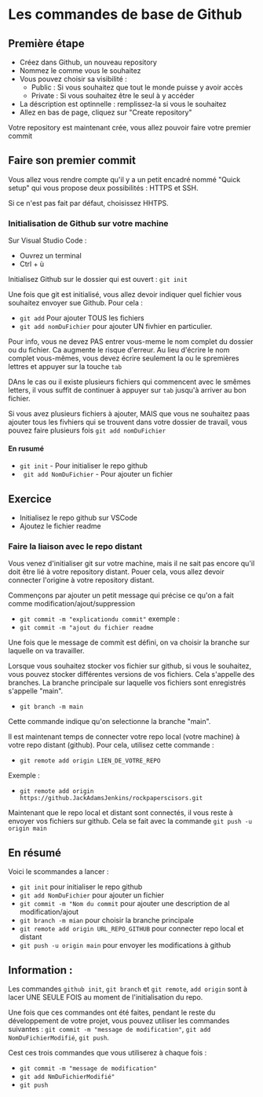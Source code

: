 # Les commandes de base de Github

## Première étape

* Créez dans Github, un nouveau repository
* Nommez le comme vous le souhaitez
* Vous pouvez choisir sa visibilité :
    * Public : Si vous souhaitez que tout le monde puisse y avoir accès
    * Private : Si vous souhaitez être le seul à y accéder
* La déscription est optinnelle : remplissez-la si vous le souhaitez
* Allez en bas de page, cliquez sur "Create repository"

Votre repository est maintenant crée, vous allez pouvoir faire votre premier commit

## Faire son premier commit

Vous allez vous rendre compte qu'il y a un petit encadré nommé "Quick setup" qui vous propose deux possibilités : HTTPS et SSH.

Si ce n'est pas fait par défaut, choisissez HHTPS.

### Initialisation de Github sur votre machine

Sur Visual Studio Code : 
* Ouvrez un terminal
 * Ctrl + ù

Initialisez Github sur le dossier qui est ouvert : ``git init``
 
Une fois que git est initialisé, vous allez devoir indiquer quel fichier vous souhaitez envoyer sue Github. Pour cela : 
* ``git add`` Pour ajouter TOUS les fichiers
* ``git add nomDuFichier`` pour ajouter UN fivhier en particulier.

Pour info, vous ne devez PAS entrer vous-meme le nom complet du dossier ou du fichier. Ca augmente le risque d'erreur. Au lieu d'écrire le nom complet vous-mêmes, vous devez écrire seulement la ou le spremières lettres et appuyer sur la touche ``tab``

DAns le cas ou il existe plusieurs fichiers qui commencent avec le smêmes letters, il vous suffit de continuer à appuyer sur ``tab`` jusqu'à arriver au bon fichier.

Si vous avez plusieurs fichiers à ajouter, MAIS que vous ne souhaitez paas ajouter tous les fivhiers qui se trouvent dans votre dossier de travail, vous pouvez faire plusieurs fois ``git add nomDuFichier``

#### En rusumé

* ``git init`` - Pour initialiser le repo github
* `` git add NomDuFichier`` - Pour ajouter un fichier

## Exercice
* Initialisez le repo github sur VSCode
* Ajoutez le fichier readme

### Faire la liaison avec le repo distant
Vous venez d'initialiser git sur votre machine, mais il ne sait pas encore qu'il doit être lié à votre repository distant.
Pouer cela, vous allez devoir connecter l'origine à votre repository distant.

Commençons par ajouter un petit message qui précise ce qu'on a fait comme modification/ajout/suppression

* ``git commit -m "explicationdu commit"``
exemple : 
* ``git commit -m "ajout du fichier readme``

Une fois que le message de commit est défini, on va choisir la branche sur laquelle on va travailler.

Lorsque vous souhaitez stocker vos fichier sur github, si vous le souhaitez, vous pouvez stocker différentes versions de vos fichiers. Cela s'appelle des branches.
La branche principale sur laquelle vos fichiers sont enregistrés s'appelle "main".

* ``git branch -m main``

Cette commande indique qu'on selectionne la branche "main".

Il est maintenant temps de connecter votre repo local (votre machine) à votre repo distant (github). Pour cela, utilisez cette commande : 
* ``git remote add origin LIEN_DE_VOTRE_REPO``

Exemple : 
* ``git remote add origin https://github.JackAdamsJenkins/rockpaperscisors.git``

Maintenant que le repo local et distant sont connectés, il vous reste à envoyer vos fichiers sur github. Cela se fait avec la commande ``git push -u origin main``

## En résumé
Voici le scommandes a lancer :
* ``git init`` pour initialiser le repo github
* ``git add NomDuFichier`` pour ajouter un fichier
* ``git commit -m "Nom du commit`` pour ajouter une description de al modification/ajout
* ``git branch -m mian`` pour choisir la branche principale
* ``git remote add origin URL_REPO_GITHUB`` pour connecter repo local et distant
* ``git push -u origin main`` pour envoyer les modifications à github

## Information :
Les commandes ``github init``, ``git branch`` et ``git remote``, ``add origin`` sont à lacer UNE SEULE FOIS au moment de l'initialisation du repo.

Une fois que ces commandes ont été faites, pendant  le reste du développement de votre projet, vous pouvez utiliser les commandes suivantes : ``git commit -m "message de modification"``, ``git add NomDuFichierModifié``, ``git push``.

Cest ces trois commandes que vous utiliserez à chaque fois :
* ``git commit -m "message de modification"``
* ``git add NmDuFichierModifié"``
* ``git push``